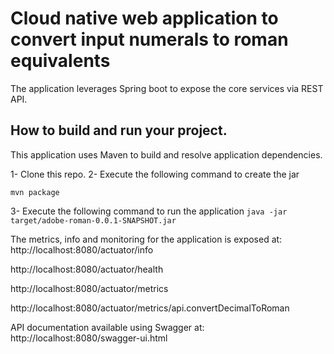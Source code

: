 # Cloud native web application to convert input numerals to roman equivalents
The application leverages Spring boot to expose the core services via REST API.

## How to build and run your project.
This application uses Maven to build and resolve application dependencies.

1- Clone this repo.
2- Execute the following command to create the jar 

`mvn package`

3- Execute the following command to run the application
`java -jar target/adobe-roman-0.0.1-SNAPSHOT.jar`


The metrics, info and monitoring for the application is exposed at:  
http://localhost:8080/actuator/info

http://localhost:8080/actuator/health

http://localhost:8080/actuator/metrics

http://localhost:8080/actuator/metrics/api.convertDecimalToRoman

API documentation available using Swagger at:
http://localhost:8080/swagger-ui.html




